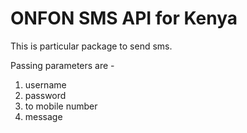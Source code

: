 # ONFON SMS API for Kenya #

This is particular package to send sms.

Passing parameters are - 

1. username
2. password
3. to mobile number
4. message
